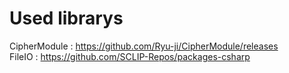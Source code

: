 
# Used librarys
CipherModule : https://github.com/Ryu-ji/CipherModule/releases<br />
FileIO : https://github.com/SCLIP-Repos/packages-csharp<br />
